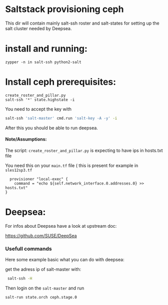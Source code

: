 # Saltstack provisioning ceph

This dir will contain mainly salt-ssh roster and salt-states for setting up the salt cluster needed by Deepsea.


# install and running:

`zypper -n in salt-ssh python2-salt`


# Install ceph prerequisites:


```shell
create_roster_and_pillar.py
salt-ssh '*' state.highstate -i
```

You need to accept the key with

```bash
salt-ssh 'salt-master' cmd.run 'salt-key -A -y' -i
```

After this you should be able to run deepsea.


#### Note/Assumptions: 

The script: `create_roster_and_pillar.py` is  expecting to have ips in hosts.txt file

You need this on your `main.tf` file ( this is present for example in `sles12sp3.tf`
```
  provisioner "local-exec" {
    command = "echo ${self.network_interface.0.addresses.0} >> hosts.txt"
}
```



# Deepsea:

For infos about Deepsea have a look at upstream doc:

 https://github.com/SUSE/DeepSea


### Usefull commands
Here some example basic what you can do with deepsea:

get the adress ip of salt-master with:
```bash
 salt-ssh -H
```

Then login on the `salt-master` and run

```bash
salt-run state.orch ceph.stage.0
```
